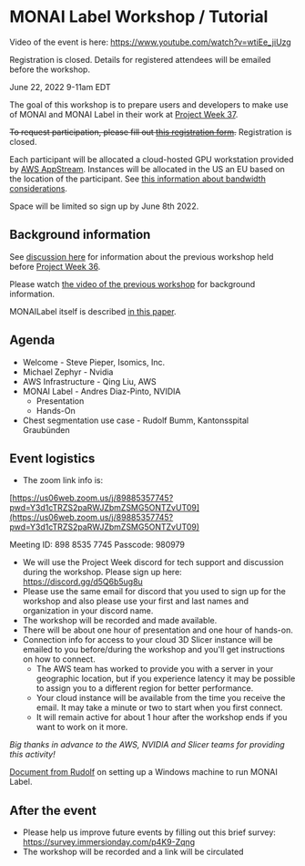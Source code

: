 # MONAI Label Workshop / Tutorial

Video of the event is here: https://www.youtube.com/watch?v=wtiEe_jiUzg


Registration is closed.  Details for registered attendees will be emailed before the workshop.

June 22, 2022 9-11am EDT

The goal of this workshop is to prepare users and developers to make use of MONAI and MONAI Label in their work at [Project Week 37](https://projectweek.na-mic.org/PW37_2022_Virtual/).

~~To request participation, please fill out [this registration form](https://docs.google.com/forms/d/e/1FAIpQLSc_hdylCGslg6Lxl-VLYNutUoja6dZfwbhu2SHnmCyxBOP2jQ/viewform).~~ Registration is closed.

Each participant will be allocated a cloud-hosted GPU workstation provided by [AWS AppStream](https://aws.amazon.com/appstream2/faqs/).
Instances will be allocated in the US an EU based on the location of the participant.  See [this information about bandwidth considerations](https://docs.aws.amazon.com/appstream2/latest/developerguide/bandwidth-recommendations-user-connections.html).

Space will be limited so sign up by June 8th 2022.

## Background information

See [discussion here](https://discourse.slicer.org/t/monailabel-3d-slicer-for-cloud-computing-workshop-jan-12-2022-2-4-est/21152) for
information about the previous workshop held before [Project Week 36](https://projectweek.na-mic.org/PW36_2022_Virtual/).

Please watch [the video of the previous workshop](https://youtu.be/PmD8umlcpF4) for background information.

MONAILabel itself is described [in this paper](https://arxiv.org/abs/2203.12362).


## Agenda
* Welcome - Steve Pieper, Isomics, Inc.
* Michael Zephyr - Nvidia
* AWS Infrastructure - Qing Liu, AWS
* MONAI Label - Andres Diaz-Pinto, NVIDIA
  * Presentation
  * Hands-On
* Chest segmentation use case - Rudolf Bumm, Kantonsspital Graubünden

## Event logistics

* The zoom link info is:

[https://us06web.zoom.us/j/89885357745?pwd=Y3d1cTRZS2paRWJZbmZSMG5ONTZvUT09](https://us06web.zoom.us/j/89885357745?pwd=Y3d1cTRZS2paRWJZbmZSMG5ONTZvUT09)


Meeting ID: 898 8535 7745
Passcode: 980979



* We will use the Project Week discord for tech support and discussion during the workshop.  Please sign up here: https://discord.gg/d5Q6b5ug8u
* Please use the same email for discord that you used to sign up for the workshop and also please use your first and last names and organization in your discord name.
* The workshop will be recorded and made available.
* There will be about one hour of presentation and one hour of hands-on. 
* Connection info for access to your cloud 3D Slicer instance will be emailed to you before/during the workshop and you'll get instructions on how to connect. 
   * The AWS team has worked to provide you with a server in your geographic location, but if you experience latency it may be possible to assign you to a different region for better performance.
   * Your cloud instance will be available from the time you receive the email.  It may take a minute or two to start when you first connect.
   * It will remain active for about 1 hour after the workshop ends if you want to work on it more.

*Big thanks in advance to the AWS, NVIDIA and Slicer teams for providing this activity!*

[Document from Rudolf](https://docs.google.com/document/d/1azFpJutBVJEW9W_riYZlXzrXac58ToCEzNTAwkzNf2c/edit) on setting up a Windows machine to run MONAI Label.

## After the event
* Please help us improve future events by filling out this brief survey: https://survey.immersionday.com/p4K9-Zqng
* The workshop will be recorded and a link will be circulated
